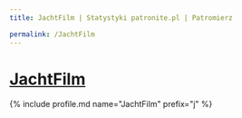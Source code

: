 ```yaml
---
title: JachtFilm | Statystyki patronite.pl | Patromierz

permalink: /JachtFilm
---
```


# [JachtFilm](https://patronite.pl/JachtFilm)

{% include profile.md name="JachtFilm" prefix="j" %}
